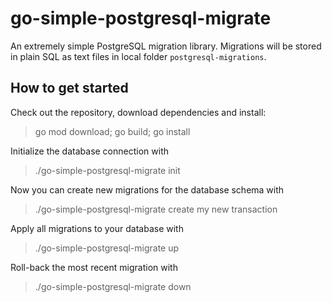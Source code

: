 # go-simple-postgresql-migrate

An extremely simple PostgreSQL migration library. 
Migrations will be stored in plain SQL as text files in local folder `postgresql-migrations`.

## How to get started

Check out the repository, download dependencies and install:

> go mod download; go build; go install

Initialize the database connection with

> ./go-simple-postgresql-migrate init

Now you can create new migrations for the database schema with

> ./go-simple-postgresql-migrate create my new transaction

Apply all migrations to your database with 

> ./go-simple-postgresql-migrate up

Roll-back the most recent migration with 

> ./go-simple-postgresql-migrate down
